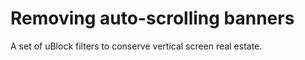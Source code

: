 Removing auto-scrolling banners
===============================

A set of uBlock filters to conserve vertical screen real estate.